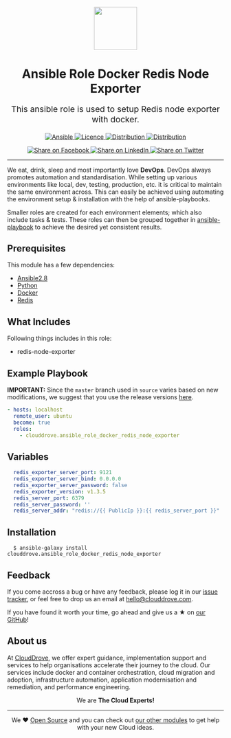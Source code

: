 <!-- This file was automatically generated by the `geine`. Make all changes to `README.yaml` and run `make readme` to rebuild this file. -->


<p align="center"> <img src="https://user-images.githubusercontent.com/50652676/62451340-ba925480-b78b-11e9-99f0-13a8a9cc0afa.png" width="100" height="100"></p>

<h1 align="center">
    Ansible Role Docker Redis Node Exporter


</h1>

<p align="center" style="font-size: 1.2rem;"> 
    This ansible role is used to setup Redis node exporter with docker.
     </p>

<p align="center">

<a href="https://www.ansible.com">
  <img src="https://img.shields.io/badge/Ansible-2.8-green?style=flat&logo=ansible" alt="Ansible">
</a>
<a href="LICENSE.md">
  <img src="https://img.shields.io/badge/License-MIT-blue.svg" alt="Licence">
</a>
<a href="https://ubuntu.com/">
  <img src="https://img.shields.io/badge/ubuntu-16.x-orange?style=flat&logo=ubuntu" alt="Distribution">
</a>
<a href="https://ubuntu.com/">
  <img src="https://img.shields.io/badge/ubuntu-18.x-orange?style=flat&logo=ubuntu" alt="Distribution">
</a>


</p>
<p align="center">

<a href='https://facebook.com/sharer/sharer.php?u=https://github.com/clouddrove/ansible-role-docker-redis-node-exporter'>
  <img title="Share on Facebook" src="https://user-images.githubusercontent.com/50652676/62817743-4f64cb80-bb59-11e9-90c7-b057252ded50.png" />
</a>
<a href='https://www.linkedin.com/shareArticle?mini=true&title=Ansible+Role+Docker+Redis+Node+Exporter&url=https://github.com/clouddrove/ansible-role-docker-redis-node-exporter'>
  <img title="Share on LinkedIn" src="https://user-images.githubusercontent.com/50652676/62817742-4e339e80-bb59-11e9-87b9-a1f68cae1049.png" />
</a>
<a href='https://twitter.com/intent/tweet/?text=Ansible+Role+Docker+Redis+Node+Exporter&url=https://github.com/clouddrove/ansible-role-docker-redis-node-exporter'>
  <img title="Share on Twitter" src="https://user-images.githubusercontent.com/50652676/62817740-4c69db00-bb59-11e9-8a79-3580fbbf6d5c.png" />
</a>

</p>
<hr>



We eat, drink, sleep and most importantly love **DevOps**. DevOps always promotes automation and standardisation. While setting up various environments like local, dev, testing, production, etc. it is critical to maintain the same environment across. This can easily be achieved using automating the environment setup & installation with the help of ansible-playbooks. 

Smaller roles are created for each environment elements; which also include tasks & tests. These roles can then be grouped together in [ansible-playbook](https://docs.ansible.com/ansible/latest/user_guide/playbooks_intro.html) to achieve the desired yet consistent results.



## Prerequisites

This module has a few dependencies: 

- [Ansible2.8](https://docs.ansible.com/ansible/latest/installation_guide/intro_installation.html)
- [Python](https://www.python.org/downloads)
- [Docker](https://docs.docker.com/install/linux/docker-ce/ubuntu)
- [Redis](https://github.com/clouddrove/ansible-role-docker-redis)




## What Includes

Following things includes in this role:

- redis-node-exporter







## Example Playbook

**IMPORTANT:** Since the `master` branch used in `source` varies based on new modifications, we suggest that you use the release versions [here](https://github.com/clouddrove/ansible-role-docker-redis-node-exporter/releases).


```yaml
- hosts: localhost
  remote_user: ubuntu
  become: true
  roles:
    - clouddrove.ansible_role_docker_redis_node_exporter
```


## Variables

```yaml
  redis_exporter_server_port: 9121
  redis_exporter_server_bind: 0.0.0.0
  redis_exporter_server_password: false
  redis_exporter_version: v1.3.5
  redis_server_port: 6379
  redis_server_password: ''
  redis_server_addr: "redis://{{ PublicIp }}:{{ redis_server_port }}"
```


## Installation

```console
  $ ansible-galaxy install clouddrove.ansible_role_docker_redis_node_exporter
```






## Feedback 
If you come accross a bug or have any feedback, please log it in our [issue tracker](https://github.com/clouddrove/ansible-role-docker-redis-node-exporter/issues), or feel free to drop us an email at [hello@clouddrove.com](mailto:hello@clouddrove.com).

If you have found it worth your time, go ahead and give us a ★ on [our GitHub](https://github.com/clouddrove/ansible-role-docker-redis-node-exporter)!

## About us

At [CloudDrove][website], we offer expert guidance, implementation support and services to help organisations accelerate their journey to the cloud. Our services include docker and container orchestration, cloud migration and adoption, infrastructure automation, application modernisation and remediation, and performance engineering.

<p align="center">We are <b> The Cloud Experts!</b></p>
<hr />
<p align="center">We ❤️  <a href="https://github.com/clouddrove">Open Source</a> and you can check out <a href="https://github.com/clouddrove">our other modules</a> to get help with your new Cloud ideas.</p>

  [website]: https://clouddrove.com
  [github]: https://github.com/clouddrove
  [linkedin]: https://cpco.io/linkedin
  [twitter]: https://twitter.com/clouddrove/
  [email]: https://clouddrove.com/contact-us.html
  [terraform_modules]: https://github.com/clouddrove?utf8=%E2%9C%93&q=terraform-&type=&language=

